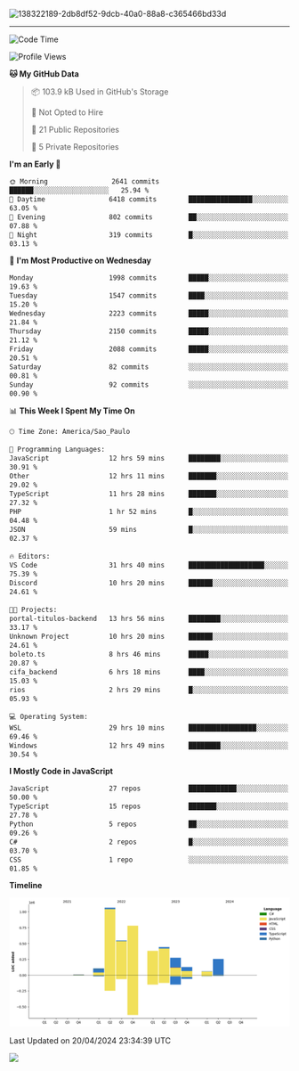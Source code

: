 
![138322189-2db8df52-9dcb-40a0-88a8-c365466bd33d](https://user-images.githubusercontent.com/89656623/214648213-d698ffe7-0c15-4728-8ac0-3e241011cc78.gif)

---

<!--START_SECTION:waka-->
![Code Time](http://img.shields.io/badge/Code%20Time-62%20hrs%2051%20mins-blue)

![Profile Views](http://img.shields.io/badge/Profile%20Views-11-blue)

**🐱 My GitHub Data** 

> 📦 103.9 kB Used in GitHub's Storage 
 > 
> 🚫 Not Opted to Hire
 > 
> 📜 21 Public Repositories 
 > 
> 🔑 5 Private Repositories 
 > 
**I'm an Early 🐤** 

```text
🌞 Morning                2641 commits        ██████░░░░░░░░░░░░░░░░░░░   25.94 % 
🌆 Daytime                6418 commits        ████████████████░░░░░░░░░   63.05 % 
🌃 Evening                802 commits         ██░░░░░░░░░░░░░░░░░░░░░░░   07.88 % 
🌙 Night                  319 commits         █░░░░░░░░░░░░░░░░░░░░░░░░   03.13 % 
```
📅 **I'm Most Productive on Wednesday** 

```text
Monday                   1998 commits        █████░░░░░░░░░░░░░░░░░░░░   19.63 % 
Tuesday                  1547 commits        ████░░░░░░░░░░░░░░░░░░░░░   15.20 % 
Wednesday                2223 commits        █████░░░░░░░░░░░░░░░░░░░░   21.84 % 
Thursday                 2150 commits        █████░░░░░░░░░░░░░░░░░░░░   21.12 % 
Friday                   2088 commits        █████░░░░░░░░░░░░░░░░░░░░   20.51 % 
Saturday                 82 commits          ░░░░░░░░░░░░░░░░░░░░░░░░░   00.81 % 
Sunday                   92 commits          ░░░░░░░░░░░░░░░░░░░░░░░░░   00.90 % 
```


📊 **This Week I Spent My Time On** 

```text
🕑︎ Time Zone: America/Sao_Paulo

💬 Programming Languages: 
JavaScript               12 hrs 59 mins      ████████░░░░░░░░░░░░░░░░░   30.91 % 
Other                    12 hrs 11 mins      ███████░░░░░░░░░░░░░░░░░░   29.02 % 
TypeScript               11 hrs 28 mins      ███████░░░░░░░░░░░░░░░░░░   27.32 % 
PHP                      1 hr 52 mins        █░░░░░░░░░░░░░░░░░░░░░░░░   04.48 % 
JSON                     59 mins             █░░░░░░░░░░░░░░░░░░░░░░░░   02.37 % 

🔥 Editors: 
VS Code                  31 hrs 40 mins      ███████████████████░░░░░░   75.39 % 
Discord                  10 hrs 20 mins      ██████░░░░░░░░░░░░░░░░░░░   24.61 % 

🐱‍💻 Projects: 
portal-titulos-backend   13 hrs 56 mins      ████████░░░░░░░░░░░░░░░░░   33.17 % 
Unknown Project          10 hrs 20 mins      ██████░░░░░░░░░░░░░░░░░░░   24.61 % 
boleto.ts                8 hrs 46 mins       █████░░░░░░░░░░░░░░░░░░░░   20.87 % 
cifa_backend             6 hrs 18 mins       ████░░░░░░░░░░░░░░░░░░░░░   15.03 % 
rios                     2 hrs 29 mins       █░░░░░░░░░░░░░░░░░░░░░░░░   05.93 % 

💻 Operating System: 
WSL                      29 hrs 10 mins      █████████████████░░░░░░░░   69.46 % 
Windows                  12 hrs 49 mins      ████████░░░░░░░░░░░░░░░░░   30.54 % 
```

**I Mostly Code in JavaScript** 

```text
JavaScript               27 repos            ████████████░░░░░░░░░░░░░   50.00 % 
TypeScript               15 repos            ███████░░░░░░░░░░░░░░░░░░   27.78 % 
Python                   5 repos             ██░░░░░░░░░░░░░░░░░░░░░░░   09.26 % 
C#                       2 repos             █░░░░░░░░░░░░░░░░░░░░░░░░   03.70 % 
CSS                      1 repo              ░░░░░░░░░░░░░░░░░░░░░░░░░   01.85 % 
```



**Timeline**

![Lines of Code chart](https://raw.githubusercontent.com/NatanB4/NatanB4/main/assets/bar_graph.png)


 Last Updated on 20/04/2024 23:34:39 UTC
<!--END_SECTION:waka-->
    
  <a href="mailto:natanbarbosa027@gmail.com"><img src="https://img.shields.io/badge/Gmail-D14836?style=for-the-badge&logo=gmail&logoColor=white" target="_blank"></a>

